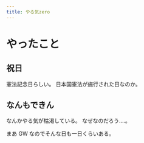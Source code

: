```yaml
---
title: やる気zero
---
```


# やったこと

## 祝日

憲法記念日らしい。
日本国憲法が施行された日なのか。

## なんもできん

なんかやる気が枯渇している。
なぜなのだろう‥‥。

まあ GW なのでそんな日も一日くらいある。
